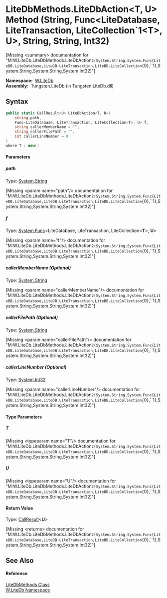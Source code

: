 LiteDbMethods.LiteDbAction&lt;T, U> Method (String, Func&lt;LiteDatabase, LiteTransaction, LiteCollection`1&lt;T>, U>, String, String, Int32)
=============================================================================================================================================
  
[Missing &lt;summary> documentation for "M:W.LiteDb.LiteDbMethods.LiteDbAction``2(System.String,System.Func{LiteDB.LiteDatabase,LiteDB.LiteTransaction,LiteDB.LiteCollection{``0},``1},System.String,System.String,System.Int32)"]


  **Namespace:**  [W.LiteDb][1]  
  **Assembly:**  Tungsten.LiteDb (in Tungsten.LiteDb.dll)

Syntax
------

```csharp
public static CallResult<U> LiteDbAction<T, U>(
	string path,
	Func<LiteDatabase, LiteTransaction, LiteCollection<T>, U> f,
	string callerMemberName = "",
	string callerFilePath = "",
	int callerLineNumber = 0
)
where T : new()

```

#### Parameters

##### *path*
Type: [System.String][2]  

[Missing &lt;param name="path"/> documentation for "M:W.LiteDb.LiteDbMethods.LiteDbAction``2(System.String,System.Func{LiteDB.LiteDatabase,LiteDB.LiteTransaction,LiteDB.LiteCollection{``0},``1},System.String,System.String,System.Int32)"]


##### *f*
Type: [System.Func][3]&lt;LiteDatabase, LiteTransaction, LiteCollection&lt;**T**>, **U**>  

[Missing &lt;param name="f"/> documentation for "M:W.LiteDb.LiteDbMethods.LiteDbAction``2(System.String,System.Func{LiteDB.LiteDatabase,LiteDB.LiteTransaction,LiteDB.LiteCollection{``0},``1},System.String,System.String,System.Int32)"]


##### *callerMemberName* (Optional)
Type: [System.String][2]  

[Missing &lt;param name="callerMemberName"/> documentation for "M:W.LiteDb.LiteDbMethods.LiteDbAction``2(System.String,System.Func{LiteDB.LiteDatabase,LiteDB.LiteTransaction,LiteDB.LiteCollection{``0},``1},System.String,System.String,System.Int32)"]


##### *callerFilePath* (Optional)
Type: [System.String][2]  

[Missing &lt;param name="callerFilePath"/> documentation for "M:W.LiteDb.LiteDbMethods.LiteDbAction``2(System.String,System.Func{LiteDB.LiteDatabase,LiteDB.LiteTransaction,LiteDB.LiteCollection{``0},``1},System.String,System.String,System.Int32)"]


##### *callerLineNumber* (Optional)
Type: [System.Int32][4]  

[Missing &lt;param name="callerLineNumber"/> documentation for "M:W.LiteDb.LiteDbMethods.LiteDbAction``2(System.String,System.Func{LiteDB.LiteDatabase,LiteDB.LiteTransaction,LiteDB.LiteCollection{``0},``1},System.String,System.String,System.Int32)"]


#### Type Parameters

##### *T*

[Missing &lt;typeparam name="T"/> documentation for "M:W.LiteDb.LiteDbMethods.LiteDbAction``2(System.String,System.Func{LiteDB.LiteDatabase,LiteDB.LiteTransaction,LiteDB.LiteCollection{``0},``1},System.String,System.String,System.Int32)"]


##### *U*

[Missing &lt;typeparam name="U"/> documentation for "M:W.LiteDb.LiteDbMethods.LiteDbAction``2(System.String,System.Func{LiteDB.LiteDatabase,LiteDB.LiteTransaction,LiteDB.LiteCollection{``0},``1},System.String,System.String,System.Int32)"]


#### Return Value
Type: [CallResult][5]&lt;**U**>  

[Missing &lt;returns> documentation for "M:W.LiteDb.LiteDbMethods.LiteDbAction``2(System.String,System.Func{LiteDB.LiteDatabase,LiteDB.LiteTransaction,LiteDB.LiteCollection{``0},``1},System.String,System.String,System.Int32)"]


See Also
--------

#### Reference
[LiteDbMethods Class][6]  
[W.LiteDb Namespace][1]  

[1]: ../README.md
[2]: http://msdn.microsoft.com/en-us/library/s1wwdcbf
[3]: http://msdn.microsoft.com/en-us/library/bb549430
[4]: http://msdn.microsoft.com/en-us/library/td2s409d
[5]: ../../W/CallResult_1/README.md
[6]: README.md
[7]: ../../_icons/Help.png